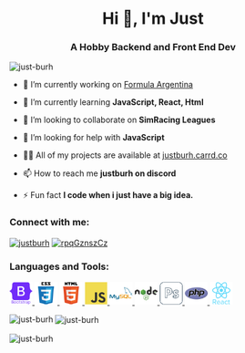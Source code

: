<h1 align="center">Hi 👋, I'm Just</h1>
<h3 align="center">A Hobby Backend and Front End Dev</h3>

<p align="left"> <img src="https://komarev.com/ghpvc/?username=just-burh&label=Profile%20views&color=0e75b6&style=flat" alt="just-burh" /> </p>

- 🔭 I’m currently working on [Formula Argentina](https://fa-awards-website.vercel.app/)

- 🌱 I’m currently learning **JavaScript, React, Html**

- 👯 I’m looking to collaborate on **SimRacing Leagues**

- 🤝 I’m looking for help with **JavaScript**

- 👨‍💻 All of my projects are available at [justburh.carrd.co](justburh.carrd.co)

- 📫 How to reach me **justburh on discord**

- ⚡ Fun fact **I code when i just have a big idea.**

<h3 align="left">Connect with me:</h3>
<p align="left">
<a href="https://instagram.com/justburh" target="blank"><img align="center" src="https://raw.githubusercontent.com/rahuldkjain/github-profile-readme-generator/master/src/images/icons/Social/instagram.svg" alt="justburh" height="30" width="40" /></a>
<a href="https://discord.gg/https://discord.gg/rpqGznszCz" target="blank"><img align="center" src="https://raw.githubusercontent.com/rahuldkjain/github-profile-readme-generator/master/src/images/icons/Social/discord.svg" alt="rpqGznszCz" height="30" width="40" /></a>
</p>

<h3 align="left">Languages and Tools:</h3>
<p align="left"> <a href="https://getbootstrap.com" target="_blank" rel="noreferrer"> <img src="https://raw.githubusercontent.com/devicons/devicon/master/icons/bootstrap/bootstrap-plain-wordmark.svg" alt="bootstrap" width="40" height="40"/> </a> <a href="https://www.w3schools.com/css/" target="_blank" rel="noreferrer"> <img src="https://raw.githubusercontent.com/devicons/devicon/master/icons/css3/css3-original-wordmark.svg" alt="css3" width="40" height="40"/> </a> <a href="https://www.w3.org/html/" target="_blank" rel="noreferrer"> <img src="https://raw.githubusercontent.com/devicons/devicon/master/icons/html5/html5-original-wordmark.svg" alt="html5" width="40" height="40"/> </a> <a href="https://developer.mozilla.org/en-US/docs/Web/JavaScript" target="_blank" rel="noreferrer"> <img src="https://raw.githubusercontent.com/devicons/devicon/master/icons/javascript/javascript-original.svg" alt="javascript" width="40" height="40"/> </a> <a href="https://www.mysql.com/" target="_blank" rel="noreferrer"> <img src="https://raw.githubusercontent.com/devicons/devicon/master/icons/mysql/mysql-original-wordmark.svg" alt="mysql" width="40" height="40"/> </a> <a href="https://nodejs.org" target="_blank" rel="noreferrer"> <img src="https://raw.githubusercontent.com/devicons/devicon/master/icons/nodejs/nodejs-original-wordmark.svg" alt="nodejs" width="40" height="40"/> </a> <a href="https://www.photoshop.com/en" target="_blank" rel="noreferrer"> <img src="https://raw.githubusercontent.com/devicons/devicon/master/icons/photoshop/photoshop-line.svg" alt="photoshop" width="40" height="40"/> </a> <a href="https://www.php.net" target="_blank" rel="noreferrer"> <img src="https://raw.githubusercontent.com/devicons/devicon/master/icons/php/php-original.svg" alt="php" width="40" height="40"/> </a> <a href="https://reactjs.org/" target="_blank" rel="noreferrer"> <img src="https://raw.githubusercontent.com/devicons/devicon/master/icons/react/react-original-wordmark.svg" alt="react" width="40" height="40"/> </a> </p>

<p><img align="left" src="https://github-readme-stats.vercel.app/api/top-langs?username=just-burh&show_icons=true&locale=en&layout=compact" alt="just-burh" /></p>

<p>&nbsp;<img align="center" src="https://github-readme-stats.vercel.app/api?username=just-burh&show_icons=true&locale=en" alt="just-burh" /></p>

<p><img align="center" src="https://github-readme-streak-stats.herokuapp.com/?user=just-burh&" alt="just-burh" /></p>
